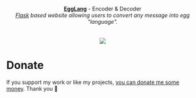 <p align="center">
	<a href="https://1000420.xyz/egg-lang/"><b>EggLang</b></a> - Encoder & Decoder
	<br>
 	<i><a href="https://flask.palletsprojects.com/">Flask</a> based website allowing users to convert any message into egg "language".</i>
	<br><br><br>
	<img src="https://user-images.githubusercontent.com/48186982/201659718-4759df41-7754-4f77-9707-2feb87208cef.png">
</p>

# Donate
If you support my work or like my projects, [you can donate me some money](https://github.com/hXR16F/donate/blob/master/README.md). Thank you 💙

